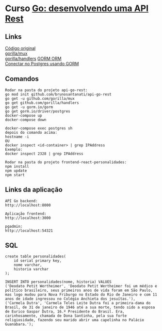 # Curso [Go: desenvolvendo uma API Rest](https://cursos.alura.com.br/course/go-desenvolvendo-api-rest)  

## Links
[Código original](https://github.com/alura-cursos/api-go-rest)  
[gorilla/mux](https://github.com/gorilla/mux)  
[gorilla/handlers](https://github.com/gorilla/handlers)
[GORM ORM](https://gorm.io/)  
[Conectar no Postgres usando GORM](https://gorm.io/docs/connecting_to_the_database.html#PostgreSQL)  

## Comandos  
```
Rodar na pasta do projeto api-go-rest:
go mod init github.com/brunosantanati/api-go-rest
go get -u github.com/gorilla/mux
go get github.com/gorilla/handlers
go get -u gorm.io/gorm
go get gorm.io/driver/postgres
docker-compose up
docker-compose down

docker-compose exec postgres sh
depois do comando acima:
hostname -i
OU
docker inspect <id-container> | grep IPAddress
Exemplo:
docker inspect 2328 | grep IPAddress

Rodar na pasta do projeto frontend-react-personalidades:
npm install
npm update
npm start
```

## Links da aplicação
```
API Go backend:
http://localhost:8000

Aplicação frontend:
http://localhost:3000

pgadmin:
http://localhost:54321
```

## SQL
```
create table personalidades(
    id serial primary key,
    nome varchar,
    historia varchar
);

INSERT INTO personalidades(nome, historia) VALUES
('Deodato Petit Wertheimer', 'Deodato Petit Wertheimer foi um médico e político brasileiro, seus primeiros anos de vida foram em São Paulo, mas logo mudou para Nova Friburgo no Estado do Rio de Janeiro e com 11 anos de idade ingressou no Colégio Anchieta dos jesuítas.'),
('Carmela Dutra', 'Carmela Teles Leite Dutra foi a primeira-dama do Brasil, de 31 de janeiro de 1946 até a sua morte, tendo sido a esposa de Eurico Gaspar Dutra, 16.º Presidente do Brasil. Era, carinhosamente, chamada de Dona Santinha, pela sua forte religiosidade, fazendo seu marido abrir uma capelinha no Palácio Guanabara.');
```
